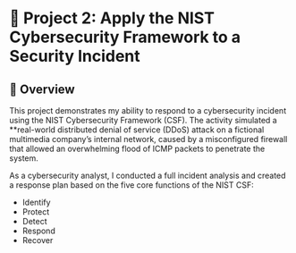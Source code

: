 # 🧱 Project 2: Apply the NIST Cybersecurity Framework to a Security Incident

## 📘 Overview

This project demonstrates my ability to respond to a cybersecurity incident using the NIST Cybersecurity Framework (CSF). The activity simulated a **real-world distributed denial of service (DDoS) attack on a fictional multimedia company’s internal network, caused by a misconfigured firewall that allowed an overwhelming flood of ICMP packets to penetrate the system.

As a cybersecurity analyst, I conducted a full incident analysis and created a response plan based on the five core functions of the NIST CSF:

- Identify
- Protect
- Detect
- Respond
- Recover
